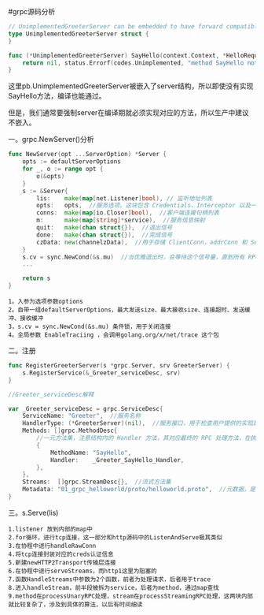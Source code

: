 
#grpc源码分析
```go
// UnimplementedGreeterServer can be embedded to have forward compatible implementations.
type UnimplementedGreeterServer struct {
}

func (*UnimplementedGreeterServer) SayHello(context.Context, *HelloRequest) (*HelloReply, error) {
    return nil, status.Errorf(codes.Unimplemented, "method SayHello not implemented")
}
```

这里pb.UnimplementedGreeterServer被嵌入了server结构，所以即使没有实现SayHello方法，编译也能通过。

但是，我们通常要强制server在编译期就必须实现对应的方法，所以生产中建议不嵌入。

一。grpc.NewServer()分析
```go
func NewServer(opt ...ServerOption) *Server {
    opts := defaultServerOptions
    for _, o := range opt {
        o(&opts)
    }
    s := &Server{
        lis:    make(map[net.Listener]bool), // 监听地址列表
        opts:   opts,  //服务选项，这块包含 Credentials、Interceptor 以及一些基础配置
        conns:  make(map[io.Closer]bool),  //客户端连接句柄列表
        m:      make(map[string]*service),  //服务信息映射
        quit:   make(chan struct{}),  //退出信号
        done:   make(chan struct{}),  //完成信号
        czData: new(channelzData),  //用于存储 ClientConn，addrConn 和 Server 的channelz 相关数据。
    }
    s.cv = sync.NewCond(&s.mu)  //当优雅退出时，会等待这个信号量，直到所有 RPC 请求都处理并断开才会继续处理
    ...

    return s
}
```

	1。入参为选项参数options
	2。自带一组defaultServerOptions，最大发送size、最大接收size、连接超时、发送缓冲、接收缓冲
	3，s.cv = sync.NewCond(&s.mu) 条件锁，用于关闭连接
	4。全局参数 EnableTraciing ，会调用golang.org/x/net/trace 这个包

二。注册
```go
func RegisterGreeterServer(s *grpc.Server, srv GreeterServer) {
    s.RegisterService(&_Greeter_serviceDesc, srv)
}

//Greeter_serviceDesc解释

var _Greeter_serviceDesc = grpc.ServiceDesc{
    ServiceName: "Greeter",  //服务名称
    HandlerType: (*GreeterServer)(nil),  //服务接口，用于检查用户提供的实现是否满足接口要求
    Methods: []grpc.MethodDesc{
        //一元方法集，注意结构内的 Handler 方法，其对应最终的 RPC 处理方法，在执行 RPC 方法的阶段会使用
        {
            MethodName: "SayHello",
            Handler:    _Greeter_SayHello_Handler,
        },
    },
    Streams:  []grpc.StreamDesc{},  //流式方法集
    Metadata: "01_grpc_helloworld/proto/helloworld.proto",  //元数据，是一个描述数据属性的东西
}
```
三。s.Serve(lis)

	1.listener 放到内部的map中
	2.for循环，进行tcp连接，这一部分和http源码中的ListenAndServe极其类似
	3.在协程中进行handleRawConn
	4.将tcp连接封装对应的creds认证信息
	5.新建newHTTP2Transport传输层连接
	6.在协程中进行serveStreams，而http1这里为阻塞的
	7.函数HandleStreams中参数为2个函数，前者为处理请求，后者用于trace
	8.进入handleStream，前半段被拆为service，后者为method，通过map查找
	9.method在processUnaryRPC处理，stream在processStreamingRPC处理，这两块内部就比较复杂了，涉及到具体的算法，以后有时间细读


